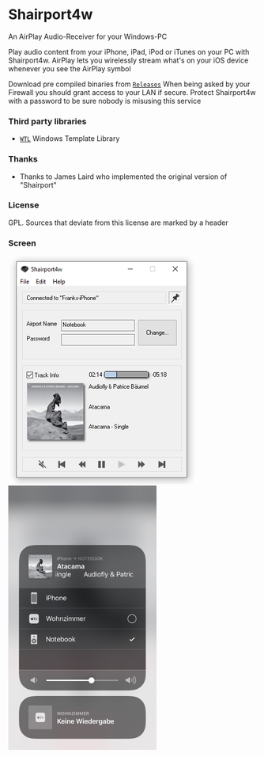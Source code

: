 # Shairport4w
An AirPlay Audio-Receiver for your Windows-PC

Play audio content from your iPhone, iPad, iPod or iTunes on your PC with Shairport4w.
AirPlay lets you wirelessly stream what's on your iOS device whenever you see the AirPlay symbol

Download pre compiled binaries from [`Releases`](https://github.com/Frank-Friemel/Shairport4w/releases)
When being asked by your Firewall you should grant access to your LAN if secure. Protect Shairport4w with a password
to be sure nobody is misusing this service

### Third party libraries
* [`WTL`](https://sourceforge.net/projects/wtl) Windows Template Library

### Thanks
* Thanks to James Laird who implemented the original version of "Shairport"

### License
GPL. Sources that deviate from this license are marked by a header

### Screen

![GUI](img/Sp4w.png)
![iOS](img/airplay.PNG)

